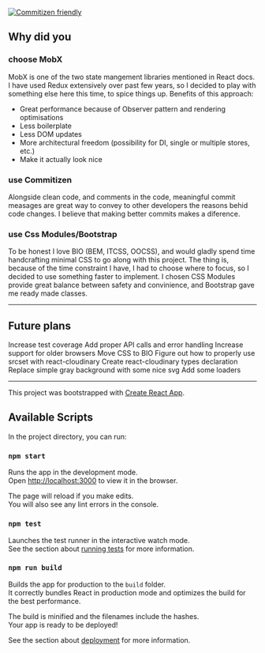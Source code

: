 [![Commitizen friendly](https://img.shields.io/badge/commitizen-friendly-brightgreen.svg)](http://commitizen.github.io/cz-cli/)

## Why did you

### choose MobX

MobX is one of the two state mangement libraries mentioned in React docs. I have used Redux extensively over past few years, so I decided to play with something else here this time, to spice things up.
Benefits of this approach:

- Great performance because of Observer pattern and rendering optimisations
- Less boilerplate
- Less DOM updates
- More architectural freedom (possibility for DI, single or multiple stores, etc.)
- Make it actually look nice

### use Commitizen

Alongside clean code, and comments in the code, meaningful commit measages are great way to convey to other developers the reasons behid code changes. I believe that making better commits makes a diference.

### use Css Modules/Bootstrap

To be honest I love BIO (BEM, ITCSS, OOCSS), and would gladly spend time handcrafting minimal CSS to go along with this project. The thing is, because of the time constraint I have, I had to choose where to focus, so I decided to use something faster to implement. I chosen CSS Modules provide great balance between safety and convinience, and Bootstrap gave me ready made classes.

---

## Future plans

Increase test coverage
Add proper API calls and error handling
Increase support for older browsers
Move CSS to BIO
Figure out how to properly use srcset with react-cloudinary
Create react-cloudinary types declaration
Replace simple gray background with some nice svg
Add some loaders

---

This project was bootstrapped with [Create React App](https://github.com/facebook/create-react-app).

## Available Scripts

In the project directory, you can run:

### `npm start`

Runs the app in the development mode.<br>
Open [http://localhost:3000](http://localhost:3000) to view it in the browser.

The page will reload if you make edits.<br>
You will also see any lint errors in the console.

### `npm test`

Launches the test runner in the interactive watch mode.<br>
See the section about [running tests](https://facebook.github.io/create-react-app/docs/running-tests) for more information.

### `npm run build`

Builds the app for production to the `build` folder.<br>
It correctly bundles React in production mode and optimizes the build for the best performance.

The build is minified and the filenames include the hashes.<br>
Your app is ready to be deployed!

See the section about [deployment](https://facebook.github.io/create-react-app/docs/deployment) for more information.
